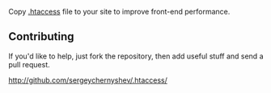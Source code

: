Copy [.htaccess](http://github.com/sergeychernyshev/.htaccess/raw/master/.htaccess) file to your site to improve front-end performance.

Contributing
------------

If you'd like to help, just fork the repository, then add useful stuff and send a pull request.

http://github.com/sergeychernyshev/.htaccess/
